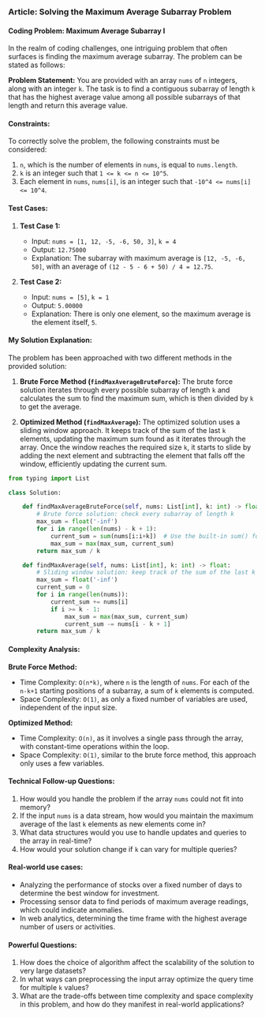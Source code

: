 ### Article: Solving the Maximum Average Subarray Problem

#### Coding Problem: Maximum Average Subarray I

In the realm of coding challenges, one intriguing problem that often surfaces is finding the maximum average subarray. The problem can be stated as follows:

**Problem Statement:**
You are provided with an array `nums` of `n` integers, along with an integer `k`. The task is to find a contiguous subarray of length `k` that has the highest average value among all possible subarrays of that length and return this average value.

#### Constraints:
To correctly solve the problem, the following constraints must be considered:
1. `n`, which is the number of elements in `nums`, is equal to `nums.length`.
2. `k` is an integer such that `1 <= k <= n <= 10^5`.
3. Each element in `nums`, `nums[i]`, is an integer such that `-10^4 <= nums[i] <= 10^4`.

#### Test Cases:

1. **Test Case 1:**
    - Input: `nums = [1, 12, -5, -6, 50, 3]`, `k = 4`
    - Output: `12.75000`
    - Explanation: The subarray with maximum average is `[12, -5, -6, 50]`, with an average of `(12 - 5 - 6 + 50) / 4 = 12.75`.

2. **Test Case 2:**
    - Input: `nums = [5]`, `k = 1`
    - Output: `5.00000`
    - Explanation: There is only one element, so the maximum average is the element itself, `5`.

#### My Solution Explanation:

The problem has been approached with two different methods in the provided solution:

1. **Brute Force Method (`findMaxAverageBruteForce`):**
   The brute force solution iterates through every possible subarray of length `k` and calculates the sum to find the maximum sum, which is then divided by `k` to get the average. 

2. **Optimized Method (`findMaxAverage`):**
   The optimized solution uses a sliding window approach. It keeps track of the sum of the last `k` elements, updating the maximum sum found as it iterates through the array. Once the window reaches the required size `k`, it starts to slide by adding the next element and subtracting the element that falls off the window, efficiently updating the current sum.

```python
from typing import List

class Solution:

    def findMaxAverageBruteForce(self, nums: List[int], k: int) -> float:
        # Brute force solution: check every subarray of length k
        max_sum = float('-inf')
        for i in range(len(nums) - k + 1):
            current_sum = sum(nums[i:i+k])  # Use the built-in sum() for clarity
            max_sum = max(max_sum, current_sum)
        return max_sum / k

    def findMaxAverage(self, nums: List[int], k: int) -> float:
        # Sliding window solution: keep track of the sum of the last k elements
        max_sum = float('-inf')
        current_sum = 0
        for i in range(len(nums)):
            current_sum += nums[i]
            if i >= k - 1:
                max_sum = max(max_sum, current_sum)
                current_sum -= nums[i - k + 1]
        return max_sum / k

```

#### Complexity Analysis:

**Brute Force Method:**
- Time Complexity: `O(n*k)`, where `n` is the length of `nums`. For each of the `n-k+1` starting positions of a subarray, a sum of `k` elements is computed.
- Space Complexity: `O(1)`, as only a fixed number of variables are used, independent of the input size.

**Optimized Method:**
- Time Complexity: `O(n)`, as it involves a single pass through the array, with constant-time operations within the loop.
- Space Complexity: `O(1)`, similar to the brute force method, this approach only uses a few variables.

#### Technical Follow-up Questions:

1. How would you handle the problem if the array `nums` could not fit into memory?
2. If the input `nums` is a data stream, how would you maintain the maximum average of the last `k` elements as new elements come in?
3. What data structures would you use to handle updates and queries to the array in real-time?
4. How would your solution change if `k` can vary for multiple queries?

#### Real-world use cases:

- Analyzing the performance of stocks over a fixed number of days to determine the best window for investment.
- Processing sensor data to find periods of maximum average readings, which could indicate anomalies.
- In web analytics, determining the time frame with the highest average number of users or activities.

#### Powerful Questions:

1. How does the choice of algorithm affect the scalability of the solution to very large datasets?
2. In what ways can preprocessing the input array optimize the query time for multiple `k` values?
3. What are the trade-offs between time complexity and space complexity in this problem, and how do they manifest in real-world applications?